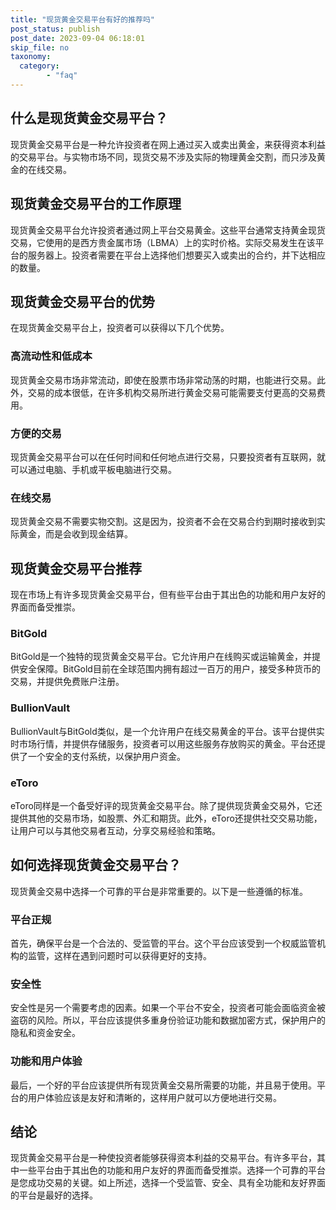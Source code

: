```yaml
---
title: "现货黄金交易平台有好的推荐吗"
post_status: publish
post_date: 2023-09-04 06:18:01
skip_file: no
taxonomy:
  category:
        - "faq"
---
```


## 什么是现货黄金交易平台？

现货黄金交易平台是一种允许投资者在网上通过买入或卖出黄金，来获得资本利益的交易平台。与实物市场不同，现货交易不涉及实际的物理黄金交割，而只涉及黄金的在线交易。

## 现货黄金交易平台的工作原理

现货黄金交易平台允许投资者通过网上平台交易黄金。这些平台通常支持黄金现货交易，它使用的是西方贵金属市场（LBMA）上的实时价格。实际交易发生在该平台的服务器上。投资者需要在平台上选择他们想要买入或卖出的合约，并下达相应的数量。

## 现货黄金交易平台的优势

在现货黄金交易平台上，投资者可以获得以下几个优势。

### 高流动性和低成本

现货黄金交易市场非常流动，即使在股票市场非常动荡的时期，也能进行交易。此外，交易的成本很低，在许多机构交易所进行黄金交易可能需要支付更高的交易费用。

### 方便的交易

现货黄金交易平台可以在任何时间和任何地点进行交易，只要投资者有互联网，就可以通过电脑、手机或平板电脑进行交易。

### 在线交易

现货黄金交易不需要实物交割。这是因为，投资者不会在交易合约到期时接收到实际黄金，而是会收到现金结算。

## 现货黄金交易平台推荐

现在市场上有许多现货黄金交易平台，但有些平台由于其出色的功能和用户友好的界面而备受推崇。

### BitGold

BitGold是一个独特的现货黄金交易平台。它允许用户在线购买或运输黄金，并提供安全保障。BitGold目前在全球范围内拥有超过一百万的用户，接受多种货币的交易，并提供免费账户注册。

### BullionVault

BullionVault与BitGold类似，是一个允许用户在线交易黄金的平台。该平台提供实时市场行情，并提供存储服务，投资者可以用这些服务存放购买的黄金。平台还提供了一个安全的支付系统，以保护用户资金。

### eToro

eToro同样是一个备受好评的现货黄金交易平台。除了提供现货黄金交易外，它还提供其他的交易市场，如股票、外汇和期货。此外，eToro还提供社交交易功能，让用户可以与其他交易者互动，分享交易经验和策略。

## 如何选择现货黄金交易平台？

现货黄金交易中选择一个可靠的平台是非常重要的。以下是一些遵循的标准。

### 平台正规

首先，确保平台是一个合法的、受监管的平台。这个平台应该受到一个权威监管机构的监管，这样在遇到问题时可以获得更好的支持。

### 安全性

安全性是另一个需要考虑的因素。如果一个平台不安全，投资者可能会面临资金被盗窃的风险。所以，平台应该提供多重身份验证功能和数据加密方式，保护用户的隐私和资金安全。

### 功能和用户体验

最后，一个好的平台应该提供所有现货黄金交易所需要的功能，并且易于使用。平台的用户体验应该是友好和清晰的，这样用户就可以方便地进行交易。

## 结论

现货黄金交易平台是一种使投资者能够获得资本利益的交易平台。有许多平台，其中一些平台由于其出色的功能和用户友好的界面而备受推崇。选择一个可靠的平台是您成功交易的关键。如上所述，选择一个受监管、安全、具有全功能和友好界面的平台是最好的选择。
